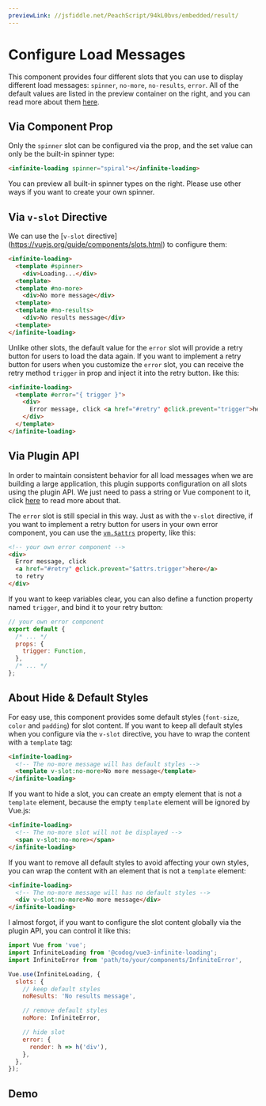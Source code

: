 ```yaml
---
previewLink: //jsfiddle.net/PeachScript/94kL0bvs/embedded/result/
---
```


# Configure Load Messages

This component provides four different slots that you can use to display different load messages: `spinner`, `no-more`, `no-results`, `error`. All of the default values are listed in the preview container on the right, and you can read more about them [here](../api/#slots).

## Via Component Prop

Only the `spinner` slot can be configured via the prop, and the set value can only be the built-in spinner type:

``` html
<infinite-loading spinner="spiral"></infinite-loading>
```

You can preview all built-in spinner types on the right. Please use other ways if you want to create your own spinner.

## Via `v-slot` Directive

We can use the [`v-slot` directive] (https://vuejs.org/guide/components/slots.html) to configure them:

``` html
<infinite-loading>
  <template #spinner>
    <div>Loading...</div>
  <template>
  <template #no-more>
    <div>No more message</div>
  <template>
  <template #no-results>
    <div>No results message</div>
  <template>
</infinite-loading>
```

Unlike other slots, the default value for the `error` slot will provide a retry button for users to load the data again. If you want to implement a retry button for users when you customize the `error` slot, you can receive the retry method `trigger` in prop and inject it into the retry button. like this:

``` html
<infinite-loading>
  <template #error="{ trigger }">
    <div>
      Error message, click <a href="#retry" @click.prevent="trigger">here</a> to retry
    </div>
  </template>
</infinite-loading>
```

## Via Plugin API

In order to maintain consistent behavior for all load messages when we are building a large application, this plugin supports configuration on all slots using the plugin API. We just need to pass a string or Vue component to it, click [here](./configure-plugin-opts.md#slots) to read more about that.

The `error` slot is still special in this way. Just as with the `v-slot` directive, if you want to implement a retry button for users in your own error component, you can use the [`vm.$attrs`](https://cn.vuejs.org/v2/api/#vm-attrs) property, like this:

``` html
<!-- your own error component -->
<div>
  Error message, click
  <a href="#retry" @click.prevent="$attrs.trigger">here</a>
  to retry
</div>
```

If you want to keep variables clear, you can also define a function property named `trigger`, and bind it to your retry button:

``` js
// your own error component
export default {
  /* ... */
  props: {
    trigger: Function,
  },
  /* ... */
};
```

## About Hide & Default Styles

For easy use, this component provides some default styles (`font-size`, `color` and `padding`) for slot content. If you want to keep all default styles when you configure via the `v-slot` directive, you have to wrap the content with a `template` tag:

``` html
<infinite-loading>
  <!-- The no-more message will has default styles -->
  <template v-slot:no-more>No more message</template>
</infinite-loading>

```

If you want to hide a slot, you can create an empty element that is not a `template` element, because the empty `template` element will be ignored by Vue.js:

``` html
<infinite-loading>
  <!-- The no-more slot will not be displayed -->
  <span v-slot:no-more></span>
</infinite-loading>
```

If you want to remove all default styles to avoid affecting your own styles, you can wrap the content with an element that is not a `template` element:

``` html
<infinite-loading>
  <!-- The no-more message will has no default styles -->
  <div v-slot:no-more>No more message</div>
</infinite-loading>
```

I almost forgot, if you want to configure the slot content globally via the plugin API, you can control it like this:

``` js
import Vue from 'vue';
import InfiniteLoading from '@codog/vue3-infinite-loading';
import InfiniteError from 'path/to/your/components/InfiniteError',

Vue.use(InfiniteLoading, {
  slots: {
    // keep default styles
    noResults: 'No results message',

    // remove default styles
    noMore: InfiniteError,

    // hide slot
    error: {
      render: h => h('div'),
    },
  },
});
```

## Demo

<preview path="../../examples/pages/load-msg.vue"></preview>
